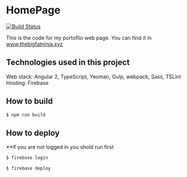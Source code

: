 # HomePage
[![Build Status](https://travis-ci.org/mlachmish/HomePage.svg?branch=master)](https://travis-ci.org/mlachmish/HomePage)

This is the code for my portoflio web page.
You can find it in www.thebigfatninja.xyz

## Technologies used in this project
Web stack: Angular 2, TypeScript, Yeoman, Gulp, webpack, Sass, TSLint
Hosting: Firebase

## How to build
```bash
$ npm run build
```

## How to deploy
**If you are not logged in you shold run first
```bash
$ firebase login
```

```bash
$ firebase deploy
```

